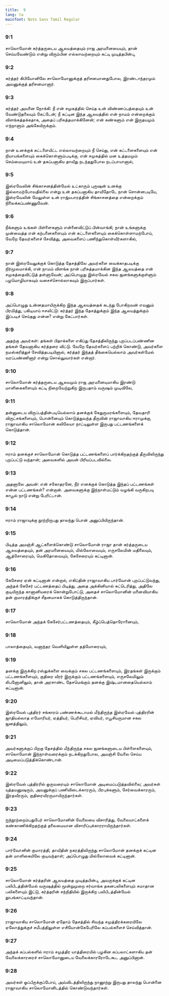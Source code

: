 ```yaml
---
title:  9
lang: ta
mainfont: Noto Sans Tamil Regular
---
```


###  9:1

சாலொமோன் கர்த்தருடைய ஆலயத்தையும் ராஜ அரமனையையும், தான் செய்யவேண்டும் என்று விரும்பின எல்லாவற்றையும் கட்டி முடித்தபின்பு,

###  9:2

கர்த்தர் கிபியோனிலே சாலொமோனுக்குத் தரிசனமானதுபோல, இரண்டாந்தரமும் அவனுக்குத் தரிசனமானார்.

###  9:3

கர்த்தர் அவனை நோக்கி: நீ என் சமுகத்தில் செய்த உன் விண்ணப்பத்தையும் உன் வேண்டுதலையும் கேட்டேன்; நீ கட்டின இந்த ஆலயத்தில் என் நாமம் என்றைக்கும் விளங்கத்தக்கதாக, அதைப் பரிசுத்தமாக்கினேன்; என் கண்களும் என் இருதயமும் எந்நாளும் அங்கேயிருக்கும்.

###  9:4

நான் உனக்குக் கட்டளையிட்ட எல்லாவற்றையும் நீ செய்து, என் கட்டளைகளையும் என் நியாயங்களையும் கைக்கொள்ளும்படிக்கு, என் சமுகத்தில் மன உத்தமமும் செம்மையுமாய் உன் தகப்பனாகிய தாவீது நடந்ததுபோல நடப்பாயானால்,

###  9:5

இஸ்ரவேலின் சிங்காசனத்தின்மேல் உட்காரும் புருஷன் உனக்கு இல்லாமற்போவதில்லை என்று உன் தகப்பனாகிய தாவீதோடே நான் சொன்னபடியே, இஸ்ரவேலின் மேலுள்ள உன் ராஜ்யபாரத்தின் சிங்காசனத்தை என்றைக்கும் நிலைக்கப்பண்ணுவேன்.

###  9:6

நீங்களும் உங்கள் பிள்ளைகளும் என்னைவிட்டுப் பின்வாங்கி, நான் உங்களுக்கு முன்வைத்த என் கற்பனைகளையும் என் கட்டளைகளையும் கைக்கொள்ளாமற்போய், வேறே தேவர்களைச் சேவித்து, அவைகளைப் பணிந்துகொள்வீர்களாகில்,

###  9:7

நான் இஸ்ரவேலுக்குக் கொடுத்த தேசத்திலே அவர்களை வைக்காதபடிக்கு நிர்மூலமாக்கி, என் நாமம் விளங்க நான் பரிசுத்தமாக்கின இந்த ஆலயத்தை என் சமுகத்தைவிட்டுத் தள்ளுவேன்; அப்பொழுது இஸ்ரவேல் சகல ஜனங்களுக்குள்ளும் பழமொழியாகவும் வசைச்சொல்லாகவும் இருப்பார்கள்.

###  9:8

அப்பொழுது உன்னதமாயிருக்கிற இந்த ஆலயத்தைக் கடந்து போகிறவன் எவனும் பிரமித்து, பகிடியாய் ஈசலிட்டு: கர்த்தர் இந்த தேசத்துக்கும் இந்த ஆலயத்துக்கும் இப்படிச் செய்தது என்ன? என்று கேட்பார்கள்.

###  9:9

அதற்கு அவர்கள்: தங்கள் பிதாக்களை எகிப்து தேசத்திலிருந்து புறப்படப்பண்ணின தங்கள் தேவனாகிய கர்த்தரை விட்டு. வேறே தேவர்களைப் பற்றிக் கொண்டு, அவர்களை நமஸ்கரித்துச் சேவித்தபடியினால், கர்த்தர் இந்தத் தீங்கையெல்லாம் அவர்கள்மேல் வரப்பண்ணினார் என்று சொல்லுவார்கள் என்றார்.

###  9:10

சாலொமோன் கர்த்தருடைய ஆலயமும் ராஜ அரமனையுமாகிய இரண்டு மாளிகைகளையும் கட்டி நிறைவேற்றுகிற இருபதாம் வருஷம் முடிவிலே,

###  9:11

தன்னுடைய விருப்பத்தின்படியெல்லாம் தனக்குக் கேதுருமரங்களையும், தேவதாரி விருட்சங்களையும், பொன்னையும் கொடுத்துவந்த தீருவின் ராஜாவாகிய ஈராமுக்கு, ராஜாவாகிய சாலொமோன் கலிலேயா நாட்டிலுள்ள இருபது பட்டணங்களைக் கொடுத்தான்.

###  9:12

ஈராம் தனக்குச் சாலொமோன் கொடுத்த பட்டணங்களைப் பார்க்கிறதற்குத் தீருவிலிருந்து புறப்பட்டு வந்தான்; அவைகளில் அவன் பிரியப்படவில்லை.

###  9:13

அதனாலே அவன்: என் சகோதரனே, நீர் எனக்குக் கொடுத்த இந்தப் பட்டணங்கள் என்ன பட்டணங்கள்? என்றான். அவைகளுக்கு இந்நாள்மட்டும் வழங்கி வருகிறபடி காபூல் நாடு என்று பேரிட்டான்.

###  9:14

ஈராம் ராஜாவுக்கு நூற்றிருபது தாலந்து பொன் அனுப்பியிருந்தான்.

###  9:15

பிடித்த அமஞ்சி ஆட்களைக்கொண்டு சாலொமோன் ராஜா தான் கர்த்தருடைய ஆலயத்தையும், தன் அரமனையையும், மில்லோவையும், எருசலேமின் மதிலையும், ஆத்சோரையும், மெகிதோவையும், கேசேரையும் கட்டினான்.

###  9:16

கேசேரை ஏன் கட்டினான் என்றால், எகிப்தின் ராஜாவாகிய பார்வோன் புறப்பட்டுவந்து, அந்தக் கேசேர் பட்டணத்தைப் பிடித்து, அதை அக்கினியால் சுட்டெரித்து, அதிலே குடியிருந்த கானானியரைக் கொன்றுபோட்டு, அதைச் சாலொமோனின் மனைவியாகிய தன் குமாரத்திக்குச் சீதனமாகக் கொடுத்திருந்தான்.

###  9:17

சாலொமோன் அந்தக் கேசேர்பட்டணத்தையும், கீழ்ப்பெத்தொரோனையும்,

###  9:18

பாலாத்தையும், வனாந்தர வெளியிலுள்ள தத்மோரையும்,

###  9:19

தனக்கு இருக்கிற ரஸ்துக்களை வைக்கும் சகல பட்டணங்களையும், இரதங்கள் இருக்கும் பட்டணங்களையும், குதிரை வீரர் இருக்கும் பட்டணங்களையும், எருசலேமிலும் லீபனோனிலும், தான் அரசாண்ட தேசமெங்கும் தனக்கு இஷ்டமானதையெல்லாம் கட்டினான்.

###  9:20

இஸ்ரவேல் புத்திரர் சங்காரம் பண்ணக்கூடாமல் மீந்திருந்த இஸ்ரவேல் புத்திரரின் ஜாதியல்லாத எமோரியர், ஏத்தியர், பெரிசியர், ஏவியர், எபூசியருமான சகல ஜனத்திலும்,

###  9:21

அவர்களுக்குப் பிறகு தேசத்தில் மீந்திருந்த சகல ஜனங்களுடைய பிள்ளைகளையும், சாலொமோன் இந்நாள்வரைக்கும் நடக்கிறதுபோல, அமஞ்சி வேலை செய்ய அடிமைப்படுத்திக்கொண்டான்.

###  9:22

இஸ்ரவேல் புத்திரரில் ஒருவரையும் சாலொமோன் அடிமைப்படுத்தவில்லை; அவர்கள் யுத்தமனுஷரும், அவனுக்குப் பணிவிடைக்காரரும், பிரபுக்களும், சேர்வைக்காரரும், இரதவீரரும், குதிரைவீரருமாயிருந்தார்கள்.

###  9:23

ஐந்நூற்றைம்பதுபேர் சாலொமோனின் வேலையை விசாரித்து, வேலையாட்களைக் கண்காணிக்கிறதற்குத் தலைமையான விசாரிப்புக்காரராயிருந்தார்கள்.

###  9:24

பார்வோனின் குமாரத்தி, தாவீதின் நகரத்திலிருந்து சாலொமோன் தனக்குக் கட்டின தன் மாளிகையிலே குடிவந்தாள்; அப்பொழுது மில்லோவைக் கட்டினான்.

###  9:25

சாலொமோன் கர்த்தரின் ஆலயத்தை முடித்தபின்பு, அவருக்குக் கட்டின பலிபீடத்தின்மேல் வருஷத்தில் மூன்றுமுறை சர்வாங்க தகனபலிகளையும் சமாதான பலிகளையும் இட்டு, கர்த்தரின் சந்நிதியில் இருக்கிற பலிபீடத்தின்மேல் தூபங்காட்டிவந்தான்.

###  9:26

ராஜாவாகிய சாலொமோன் ஏதோம் தேசத்தில் சிவந்த சமுத்திரக்கரையிலே ஏலோத்துக்குச் சமீபத்திலுள்ள எசியோன்கேபேரிலே கப்பல்களைச் செய்வித்தான்.

###  9:27

அந்தக் கப்பல்களில் ஈராம் சமுத்திர யாத்திரையில் பழகின கப்பலாட்களாகிய தன் வேலைக்காரரைச் சாலொமோனுடைய வேலைக்காரரோடேகூட அனுப்பினான்.

###  9:28

அவர்கள் ஓப்பீருக்குப்போய், அவ்விடத்திலிருந்து நானூற்று இருபது தாலந்து பொன்னை ராஜாவாகிய சாலொமோனிடத்தில் கொண்டுவந்தார்கள்.

